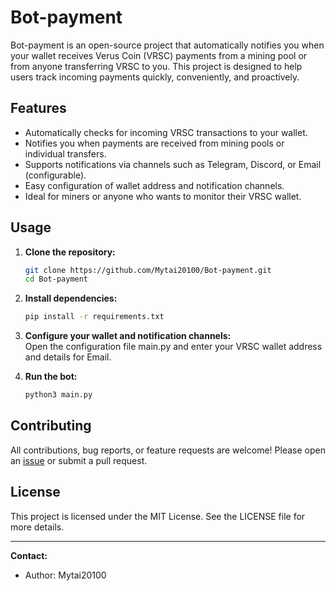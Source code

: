 # Bot-payment

Bot-payment is an open-source project that automatically notifies you when your wallet receives Verus Coin (VRSC) payments from a mining pool or from anyone transferring VRSC to you. This project is designed to help users track incoming payments quickly, conveniently, and proactively.

## Features

- Automatically checks for incoming VRSC transactions to your wallet.
- Notifies you when payments are received from mining pools or individual transfers.
- Supports notifications via channels such as Telegram, Discord, or Email (configurable).
- Easy configuration of wallet address and notification channels.
- Ideal for miners or anyone who wants to monitor their VRSC wallet.

## Usage

1. **Clone the repository:**
   ```bash
   git clone https://github.com/Mytai20100/Bot-payment.git
   cd Bot-payment
   ```

2. **Install dependencies:**
   ```bash
   pip install -r requirements.txt
   ```

3. **Configure your wallet and notification channels:**  
   Open the configuration file main.py and enter your VRSC wallet address and details for Email.

4. **Run the bot:**
   ```bash
   python3 main.py
   ```

## Contributing

All contributions, bug reports, or feature requests are welcome! Please open an [issue](https://github.com/Mytai20100/Bot-payment/issues) or submit a pull request.

## License

This project is licensed under the MIT License. See the LICENSE file for more details.

---

**Contact:**  
- Author: Mytai20100   
